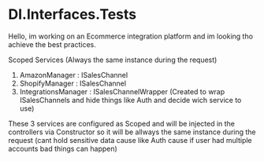 # DI.Interfaces.Tests

Hello, im working on an Ecommerce integration platform and im looking tho achieve the best practices.

Scoped Services (Always the same instance during the request)

1. AmazonManager : ISalesChannel 
2. ShopifyManager : ISalesChannel
3. IntegrationsManager : ISalesChannelWrapper (Created to wrap ISalesChannels and hide things like Auth and decide wich service to use)

These 3 services are configured as Scoped and will be injected in the controllers via Constructor so it will be allways the same instance during the request (cant hold sensitive data cause like Auth cause if user had multiple accounts bad things can happen)
